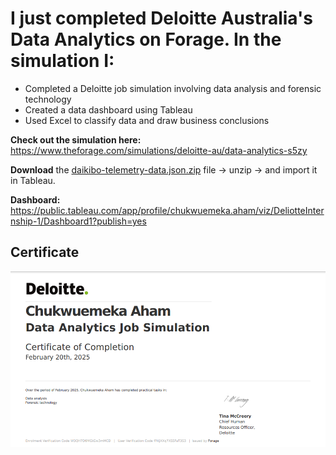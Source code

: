 # **I just completed Deloitte Australia's Data Analytics on Forage. In the simulation I:**

- Completed a Deloitte job simulation involving data analysis and forensic technology 
- Created a data dashboard using Tableau 
- Used Excel to classify data and draw business conclusions

**Check out the simulation here:** https://www.theforage.com/simulations/deloitte-au/data-analytics-s5zy

**Download** the [daikibo-telemetry-data.json.zip](https://www.theforage.com/simulations/deloitte-au/data-analytics-s5zy) file -> unzip -> and import it in Tableau.

**Dashboard:** https://public.tableau.com/app/profile/chukwuemeka.aham/viz/DeliotteInternship-1/Dashboard1?publish=yes

## Certificate

![Certificate](cert.png)